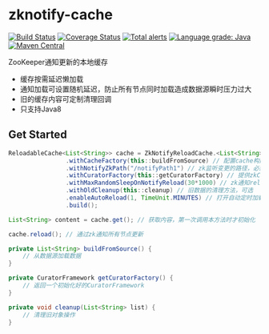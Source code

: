 zknotify-cache
=======================
[![Build Status](https://travis-ci.org/PhantomThief/zknotify-cache.svg)](https://travis-ci.org/PhantomThief/zknotify-cache)
[![Coverage Status](https://coveralls.io/repos/github/PhantomThief/zknotify-cache/badge.svg?branch=master)](https://coveralls.io/github/PhantomThief/zknotify-cache?branch=master)
[![Total alerts](https://img.shields.io/lgtm/alerts/g/PhantomThief/zknotify-cache.svg?logo=lgtm&logoWidth=18)](https://lgtm.com/projects/g/PhantomThief/zknotify-cache/alerts/)
[![Language grade: Java](https://img.shields.io/lgtm/grade/java/g/PhantomThief/zknotify-cache.svg?logo=lgtm&logoWidth=18)](https://lgtm.com/projects/g/PhantomThief/zknotify-cache/context:java)
[![Maven Central](https://img.shields.io/maven-central/v/com.github.phantomthief/zknotify-cache)](https://search.maven.org/artifact/com.github.phantomthief/zknotify-cache/)

ZooKeeper通知更新的本地缓存

* 缓存按需延迟懒加载
* 通知加载可设置随机延迟，防止所有节点同时加载造成数据源瞬时压力过大
* 旧的缓存内容可定制清理回调
* 只支持Java8

## Get Started

```Java
ReloadableCache<List<String>> cache = ZkNotifyReloadCache.<List<String>> newBuilder()
				.withCacheFactory(this::buildFromSource) // 配置cache构建方法，必须
				.withNotifyZkPath("/notifyPath1") // zk监听变更的路径，必须
				.withCuratorFactory(this::getCuratorFactory) // 提供zkClient的工场方法，必须
				.withMaxRandomSleepOnNotifyReload(30*1000) // zk通知reload时随机最大延迟时间，可选
				.withOldCleanup(this::cleanup) // 旧数据的清理方法，可选
				.enableAutoReload(1, TimeUnit.MINUTES) // 打开自动定时加载，可选
				.build();

List<String> content = cache.get(); // 获取内容，第一次调用本方法时才初始化

cache.reload(); // 通过zk通知所有节点更新
```

```Java
private List<String> buildFromSource() {
	// 从数据源加载数据
}

private CuratorFramework getCuratorFactory() {
	// 返回一个初始化好的CuratorFramework
}

private void cleanup(List<String> list) {
	// 清理旧对象操作
}
```